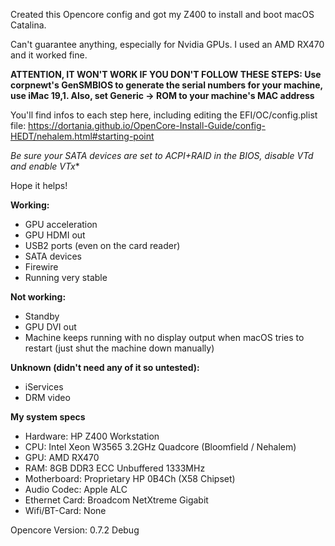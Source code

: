 Created this Opencore config and got my Z400 to install and boot macOS Catalina.

Can't guarantee anything, especially for Nvidia GPUs. I used an AMD RX470 and it worked fine.

**ATTENTION, IT WON'T WORK IF YOU DON'T FOLLOW THESE STEPS: Use corpnewt's GenSMBIOS to generate the serial numbers for your machine, use iMac 19,1. Also, set Generic -> ROM to your machine's MAC address**

You'll find infos to each step here, including editing the EFI/OC/config.plist file: https://dortania.github.io/OpenCore-Install-Guide/config-HEDT/nehalem.html#starting-point

*Be sure your SATA devices are set to ACPI+RAID in the BIOS, disable VTd and enable VTx**

Hope it helps!

**Working:**
- GPU acceleration
- GPU HDMI out
- USB2 ports (even on the card reader)
- SATA devices
- Firewire
- Running very stable

**Not working:**

- Standby
- GPU DVI out
- Machine keeps running with no display output when macOS tries to restart (just shut the machine down manually)

**Unknown (didn't need any of it so untested):**

- iServices
- DRM video

**My system specs**

- Hardware: HP Z400 Workstation
- CPU: Intel Xeon W3565 3.2GHz Quadcore (Bloomfield / Nehalem)
- GPU: AMD RX470
- RAM: 8GB DDR3 ECC Unbuffered 1333MHz
- Motherboard: Proprietary HP 0B4Ch (X58 Chipset)
- Audio Codec: Apple ALC
- Ethernet Card: Broadcom NetXtreme Gigabit
- Wifi/BT-Card: None

Opencore Version: 0.7.2 Debug
